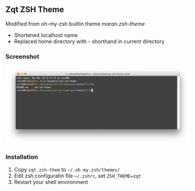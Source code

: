 ## Zqt ZSH Theme
Modified from oh-my-zsh builtin theme _maran.zsh-theme_
- Shortened localhost name
- Replaced home directory with `~` shorthand in current directory

### Screenshot
![screenshot](screenshot.png)

### Installation
1. Copy `zqt.zsh-them` to `~/.oh-my-zsh/themes/`
2. Edit zsh configuratin file `~/.zshrc`, set `ZSH_THEME=zqt`
3. Restart your shell environment



